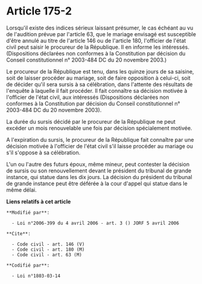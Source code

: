 # Article 175-2

Lorsqu'il existe des indices sérieux laissant présumer, le cas échéant au vu de l'audition prévue par l'article 63, que le
mariage envisagé est susceptible d'être annulé au titre de l'article 146 ou de l'article 180, l'officier de l'état civil peut
saisir le procureur de la République. Il en informe les intéressés. (Dispositions déclarées non conformes à la Constitution
par décision du Conseil constitutionnel n° 2003-484 DC du 20 novembre 2003.)

Le procureur de la République est tenu, dans les quinze jours de sa saisine, soit de laisser procéder au mariage, soit de
faire opposition à celui-ci, soit de décider qu'il sera sursis à sa célébration, dans l'attente des résultats de l'enquête à
laquelle il fait procéder. Il fait connaître sa décision motivée à l'officier de l'état civil, aux intéressés (Dispositions
déclarées non conformes à la Constitution par décision du Conseil constitutionnel n° 2003-484 DC du 20 novembre 2003).

La durée du sursis décidé par le procureur de la République ne peut excéder un mois renouvelable une fois par décision
spécialement motivée.

A l'expiration du sursis, le procureur de la République fait connaître par une décision motivée à l'officier de l'état civil
s'il laisse procéder au mariage ou s'il s'oppose à sa célébration.

L'un ou l'autre des futurs époux, même mineur, peut contester la décision de sursis ou son renouvellement devant le président
du tribunal de grande instance, qui statue dans les dix jours. La décision du président du tribunal de grande instance peut
être déférée à la cour d'appel qui statue dans le même délai.

**Liens relatifs à cet article**

	**Modifié par**:

	  - Loi n°2006-399 du 4 avril 2006 - art. 3 () JORF 5 avril 2006

	**Cite**:

	  - Code civil - art. 146 (V)
	  - Code civil - art. 180 (M)
	  - Code civil - art. 63 (M)

	**Codifié par**:

	  - Loi n°1803-03-14
